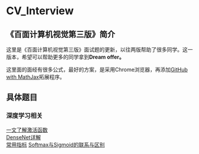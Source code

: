 # CV_Interview

## 《百面计算机视觉第三版》简介

这里是《百面计算机视觉第三版》面试题的更新，以往两版帮助了很多同学。这一版本，希望可以帮助更多的同学拿到**Dream offer。**

这里面的面经有很多公式，最好的方案，是采用Chrome浏览器，再添加[GitHub with MathJax](https://chrome.google.com/webstore/detail/github-with-mathjax/ioemnmodlmafdkllaclgeombjnmnbima/related)拓展程序。


## 具体题目
### 深度学习相关
[一文了解激活函数](./深度学习基础/激活函数.md)  
[DenseNet详解](./深度学习基础/DenseNet.md)  
[常用指标](./深度学习基础/常用指标.md)
[Softmax与Sigmoid的联系与区别](sigmoid与softmax的区别与联系.md)
